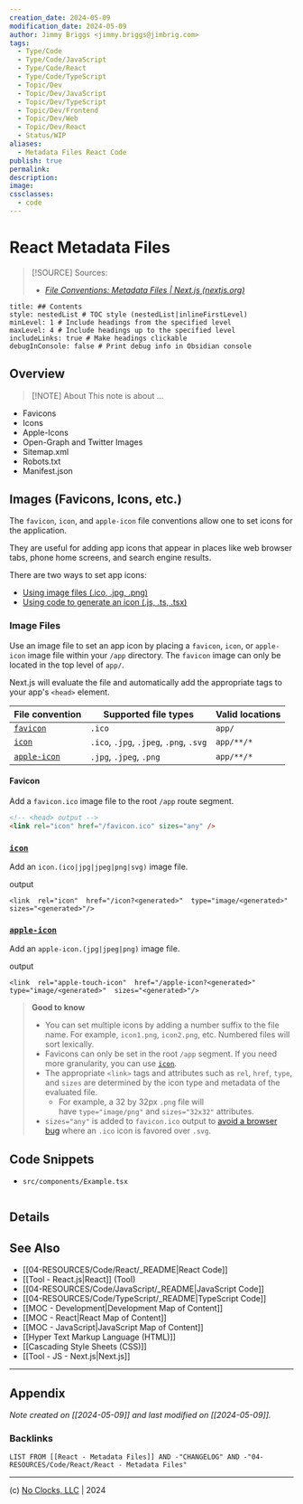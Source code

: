 ```yaml
---
creation_date: 2024-05-09
modification_date: 2024-05-09
author: Jimmy Briggs <jimmy.briggs@jimbrig.com>
tags:
  - Type/Code
  - Type/Code/JavaScript
  - Type/Code/React
  - Type/Code/TypeScript
  - Topic/Dev
  - Topic/Dev/JavaScript
  - Topic/Dev/TypeScript
  - Topic/Dev/Frontend
  - Topic/Dev/Web
  - Topic/Dev/React
  - Status/WIP
aliases:
  - Metadata Files React Code
publish: true
permalink:
description:
image:
cssclasses:
  - code
---
```


# React Metadata Files

> [!SOURCE] Sources:
> - *[File Conventions: Metadata Files | Next.js (nextjs.org)](https://nextjs.org/docs/app/api-reference/file-conventions/metadata)*

```table-of-contents
title: ## Contents 
style: nestedList # TOC style (nestedList|inlineFirstLevel)
minLevel: 1 # Include headings from the specified level
maxLevel: 4 # Include headings up to the specified level
includeLinks: true # Make headings clickable
debugInConsole: false # Print debug info in Obsidian console
```

## Overview

> [!NOTE] About
> This note is about ...

- Favicons
- Icons
- Apple-Icons
- Open-Graph and Twitter Images
- Sitemap.xml
- Robots.txt
- Manifest.json

## Images (Favicons, Icons, etc.)

The `favicon`, `icon`, and `apple-icon` file conventions allow one to set icons for the application.

They are useful for adding app icons that appear in places like web browser tabs, phone home screens, and search engine results.

There are two ways to set app icons:

- [Using image files (.ico, .jpg, .png)](https://nextjs.org/docs/app/api-reference/file-conventions/metadata/app-icons#image-files-ico-jpg-png)
- [Using code to generate an icon (.js, .ts, .tsx)](https://nextjs.org/docs/app/api-reference/file-conventions/metadata/app-icons#generate-icons-using-code-js-ts-tsx)

### Image Files

Use an image file to set an app icon by placing a `favicon`, `icon`, or `apple-icon` image file within your `/app` directory. The `favicon` image can only be located in the top level of `app/`.

Next.js will evaluate the file and automatically add the appropriate tags to your app's `<head>` element.

|File convention|Supported file types|Valid locations|
|---|---|---|
|[`favicon`](https://nextjs.org/docs/app/api-reference/file-conventions/metadata/app-icons#favicon)|`.ico`|`app/`|
|[`icon`](https://nextjs.org/docs/app/api-reference/file-conventions/metadata/app-icons#icon)|`.ico`, `.jpg`, `.jpeg`, `.png`, `.svg`|`app/**/*`|
|[`apple-icon`](https://nextjs.org/docs/app/api-reference/file-conventions/metadata/app-icons#apple-icon)|`.jpg`, `.jpeg`, `.png`|`app/**/*`|

#### Favicon

Add a `favicon.ico` image file to the root `/app` route segment.

```html
<!-- <head> output -->
<link rel="icon" href="/favicon.ico" sizes="any" />
```

### [`icon`](https://nextjs.org/docs/app/api-reference/file-conventions/metadata/app-icons#icon)

Add an `icon.(ico|jpg|jpeg|png|svg)` image file.

<head> output

```
<link  rel="icon"  href="/icon?<generated>"  type="image/<generated>"  sizes="<generated>"/>
```

### [`apple-icon`](https://nextjs.org/docs/app/api-reference/file-conventions/metadata/app-icons#apple-icon)

Add an `apple-icon.(jpg|jpeg|png)` image file.

<head> output

```
<link  rel="apple-touch-icon"  href="/apple-icon?<generated>"  type="image/<generated>"  sizes="<generated>"/>
```

> **Good to know**
> 
> - You can set multiple icons by adding a number suffix to the file name. For example, `icon1.png`, `icon2.png`, etc. Numbered files will sort lexically.
> - Favicons can only be set in the root `/app` segment. If you need more granularity, you can use [`icon`](https://nextjs.org/docs/app/api-reference/file-conventions/metadata/app-icons#icon).
> - The appropriate `<link>` tags and attributes such as `rel`, `href`, `type`, and `sizes` are determined by the icon type and metadata of the evaluated file.
>     - For example, a 32 by 32px `.png` file will have `type="image/png"` and `sizes="32x32"` attributes.
> - `sizes="any"` is added to `favicon.ico` output to [avoid a browser bug](https://evilmartians.com/chronicles/how-to-favicon-in-2021-six-files-that-fit-most-needs) where an `.ico` icon is favored over `.svg`.



## Code Snippets

- `src/components/Example.tsx`

```typescript

```

## Details



## See Also

- [[04-RESOURCES/Code/React/_README|React Code]]
- [[Tool - React.js|React]] (Tool)
- [[04-RESOURCES/Code/JavaScript/_README|JavaScript Code]]
- [[04-RESOURCES/Code/TypeScript/_README|TypeScript Code]]
- [[MOC - Development|Development Map of Content]]
- [[MOC - React|React Map of Content]]
- [[MOC - JavaScript|JavaScript Map of Content]]
- [[Hyper Text Markup Language (HTML)]]
- [[Cascading Style Sheets (CSS)]]
- [[Tool - JS - Next.js|Next.js]]


***

## Appendix

*Note created on [[2024-05-09]] and last modified on [[2024-05-09]].*

### Backlinks

```dataview
LIST FROM [[React - Metadata Files]] AND -"CHANGELOG" AND -"04-RESOURCES/Code/React/React - Metadata Files"
```

***

(c) [No Clocks, LLC](https://github.com/noclocks) | 2024
